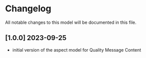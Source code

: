 # Changelog

All notable changes to this model will be documented in this file.

## [1.0.0] 2023-09-25

- initial version of the aspect model for Quality Message Content

